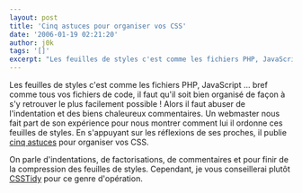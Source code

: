 ```yaml
---
layout: post
title: 'Cinq astuces pour organiser vos CSS'
date: '2006-01-19 02:21:20'
author: j0k
tags: '[]'
excerpt: "Les feuilles de styles c'est comme les fichiers PHP, JavaScript ... bref comme tous vos fichiers de code, il faut qu'il soit bien organisé de façon à s'y retrouver le plus facilement possible !     \nAlors il faut abuser de l'indentation et des biens chaleureux commentaires. Un webmaster nous fait part de son expérience pour nous montrer comment lui il ordonne ces      …"
---
```


Les feuilles de styles c'est comme les fichiers PHP, JavaScript ... bref comme tous vos fichiers de code, il faut qu'il soit bien organisé de façon à s'y retrouver le plus facilement possible !
Alors il faut abuser de l'indentation et des biens chaleureux commentaires. Un webmaster nous fait part de son expérience pour nous montrer comment lui il ordonne ces feuilles de styles. En s'appuyant sur les réflexions de ses proches, il publie [cinq astuces](http://erraticwisdom.com/2006/01/18/5-tips-for-organizing-your-css) pour organiser vos CSS.

On parle d'indentations, de factorisations, de commentaires et pour finir de la compression des feuilles de styles. Cependant, je vous conseillerai plutôt [CSSTidy](http://www.j0k3r.net/chtit-truc-csstidy-pour-nettoyer-vos-feuilles-de-styles-33.html) pour ce genre d'opération.
